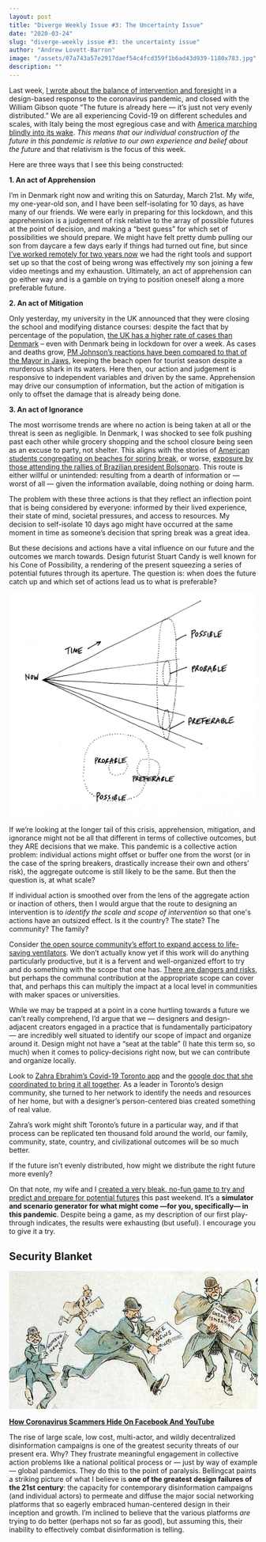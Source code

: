 ```yaml
---
layout: post
title: "Diverge Weekly Issue #3: The Uncertainty Issue"
date: "2020-03-24"
slug: "diverge-weekly issue #3: the uncertainty issue"
author: "Andrew Lovett-Barron"
image: "/assets/07a743a57e2917daef54c4fcd359f1b6ad43d939-1180x783.jpg"
description: ""
---
```


Last week, [I wrote about the balance of intervention and foresight](https://andrewlb.com/diverge-weekly-issue-2-the-global-pandemic-issue/) in a design-based response to the coronavirus pandemic, and closed with the William Gibson quote “The future is already here — it’s just not very evenly distributed.” We are all experiencing Covid-19 on different schedules and scales, with Italy being the most egregious case and with [America marching blindly into its wake](https://www.politico.com/news/2020/03/24/trump-wants-to-restart-economy-by-mid-april-146398). _This means that our individual construction of the future in this pandemic is relative to our own experience and belief about the future_ and that relativism is the focus of this week.

Here are three ways that I see this being constructed:

**1. An act of Apprehension**

I’m in Denmark right now and writing this on Saturday, March 21st. My wife, my one-year-old son, and I have been self-isolating for 10 days, as have many of our friends. We were early in preparing for this lockdown, and this apprehension is a judgement of risk relative to the array of possible futures at the point of decision, and making a “best guess” for which set of possibilities we should prepare. We might have felt pretty dumb pulling our son from daycare a few days early if things had turned out fine, but since [I’ve worked remotely for two years now](https://andrewlb.com/writing/remotework/) we had the right tools and support set up so that the cost of being wrong was effectively my son joining a few video meetings and my exhaustion. Ultimately, an act of apprehension can go either way and is a gamble on trying to position oneself along a more preferable future.

**2. An act of Mitigation**

Only yesterday, my university in the UK announced that they were closing the school and modifying distance courses: despite the fact that by percentage of the population, [the UK has a higher rate of cases than Denmark](https://cream.io/?m=tcpp&r=United%20States%2C-45&r=Italy%2C-35&r=South%20Korea%2C-31&r=Denmark%2C-45&r=United%20Kingdom%2C-45&s=log&z=3) – even with Denmark being in lockdown for over a week. As cases and deaths grow, [PM Johnson’s reactions have been compared to that of the Mayor in Jaws](https://www.theguardian.com/commentisfree/2020/mar/20/coronavirus-myth-economy-uk-business-life-death), keeping the beach open for tourist season despite a murderous shark in its waters. Here then, our action and judgement is responsive to independent variables and driven by the same. Apprehension may drive our consumption of information, but the action of mitigation is only to offset the damage that is already being done.

**3. An act of Ignorance**

The most worrisome trends are where no action is being taken at all or the threat is seen as negligible. In Denmark, I was shocked to see folk pushing past each other while grocery shopping and the school closure being seen as an excuse to party, not shelter. This aligns with the stories of [American students congregating on beaches for spring break](https://www.bbc.com/news/av/world-us-canada-51955362/us-students-party-on-spring-break-despite-coronavirus), or worse, [exposure by those attending the rallies of Brazilian president Bolsonaro](https://politica.estadao.com.br/noticias/geral,bolsonaro-tem-contato-direto-com-ao-menos-272-pessoas-durante-ato-mostra-video,70003234397). This route is either willful or unintended: resulting from a dearth of information or — worst of all — given the information available, doing nothing or doing harm.

The problem with these three actions is that they reflect an inflection point that is being considered by everyone: informed by their lived experience, their state of mind, societal pressures, and access to resources. My decision to self-isolate 10 days ago might have occurred at the same moment in time as someone’s decision that spring break was a great idea.

But these decisions and actions have a vital influence on our future and the outcomes we march towards. Design futurist Stuart Candy is well known for his Cone of Possibility, a rendering of the present squeezing a series of potential futures through its aperture. The question is: when does the future catch up and which set of actions lead us to what is preferable?

![](/assets/d6002187139aebae1ee9dc809213a5e65e7916a2-1180x1062.png)

If we’re looking at the longer tail of this crisis, apprehension, mitigation, and ignorance might not be all that different in terms of collective outcomes, but they ARE decisions that we make. This pandemic is a collective action problem: individual actions might offset or buffer one from the worst (or in the case of the spring breakers, drastically increase their own and others’ risk), the aggregate outcome is still likely to be the same. But then the question is, at what scale?

If individual action is smoothed over from the lens of the aggregate action or inaction of others, then I would argue that the route to designing an intervention is to _identify the scale and scope of intervention_ so that one's actions have an outsized effect. Is it the country? The state? The community? The family?

Consider [the open source community’s effort to expand access to life-saving ventilators](https://github.com/PubInv/covid19-vent-list). We don’t actually know yet if this work will do anything particularly productive, but it is a fervent and well-organized effort to try and do something with the scope that one has. [There are dangers and risks](https://www.vice.com/en_us/article/5dm4mb/people-are-trying-to-make-diy-ventilators-to-meet-coronavirus-demand), but perhaps the communal contribution at the appropriate scope can cover that, and perhaps this can multiply the impact at a local level in communities with maker spaces or universities.

While we may be trapped at a point in a cone hurtling towards a future we can’t really comprehend, I’d argue that we — designers and design-adjacent creators engaged in a practice that is fundamentally participatory — are incredibly well situated to identify our scope of impact and organize around it. Design might not have a “seat at the table” (I hate this term so, so much) when it comes to policy-decisions right now, but we can contribute and organize locally.

Look to [Zahra Ebrahim’s Covid-19 Toronto app](https://covidto.glideapp.io/) and the [google doc that she coordinated to bring it all together](https://docs.google.com/spreadsheets/d/18IAn2bwZeYj2Oy9TdGCO8wB3w3lv3wnLMpyzEYFfWDI/edit). As a leader in Toronto’s design community, she turned to her network to identify the needs and resources of her home, but with a designer’s person-centered bias created something of real value.

Zahra’s work might shift Toronto’s future in a particular way, and if that process can be replicated ten thousand fold around the world, our family, community, state, country, and civilizational outcomes will be so much better.

If the future isn’t evenly distributed, how might we distribute the right future more evenly?

On that note, my wife and I [created a very bleak, no-fun game to try and predict and prepare for potential futures](https://andrewlb.com/covid-anxiety/) this past weekend. It’s a **simulator and scenario generator for what might come —for you, specifically— in this pandemic**. Despite being a game, as my description of our first play-through indicates, the results were exhausting (but useful). I encourage you to give it a try.

## Security Blanket

![](/assets/36fd0fcfbbf7f6b64f7064c2207abdf86d0e6241-550x305.jpg)

[**How Coronavirus Scammers Hide On Facebook And YouTube**](https://www.bellingcat.com/news/rest-of-world/2020/03/19/how-coronavirus-scammers-hide-on-facebook-and-youtube/)

The rise of large scale, low cost, multi-actor, and wildly decentralized disinformation campaigns is one of the greatest security threats of our present era. Why? They frustrate meaningful engagement in collective action problems like a national political process or — just by way of example — global pandemics. They do this to the point of paralysis. Bellingcat paints a striking picture of what I believe is **one of the greatest design failures of the 21st century**: the capacity for contemporary disinformation campaigns (and individual actors) to permeate and diffuse the major social networking platforms that so eagerly embraced human-centered design in their inception and growth. I’m inclined to believe that the various platforms _are_ trying to do better (perhaps not so far as good), but assuming this, their inability to effectively combat disinformation is telling.
